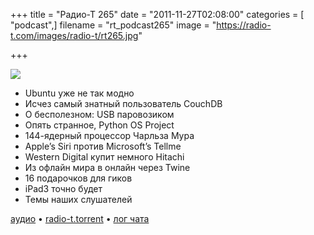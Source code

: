 +++
title = "Радио-Т 265"
date = "2011-11-27T02:08:00"
categories = [ "podcast",]
filename = "rt_podcast265"
image = "https://radio-t.com/images/radio-t/rt265.jpg"

+++

![](https://radio-t.com/images/radio-t/rt265.jpg)

- Ubuntu уже не так модно
- Исчез самый знатный пользователь CouchDB
- О бесполезном: USB паровозиком
- Опять странное, Python OS Project
- 144-ядерный процессор Чарльза Мура
- Apple’s Siri против Microsoft’s Tellme
- Western Digital купит немного Hitachi
- Из офлайн мира в онлайн через Twine
- 16 подарочков для гиков
- iPad3 точно будет
- Темы наших слушателей

[аудио](https://archive.rucast.net/radio-t/media/rt_podcast265.mp3) • [radio-t.torrent](http://www.radio-t.com/torrents/rt_podcast265.mp3.torrent) • [лог чата](http://chat.radio-t.com/logs/radio-t-265.html)<audio src="https://archive.rucast.net/radio-t/media/rt_podcast265.mp3" preload="none"></audio>